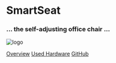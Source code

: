 # SmartSeat
### ... the self-adjusting office chair ...
![logo](/images/readme/SmartSeat_logo.png)

[Overview](#main)
[Used Hardware](https://iot-lab-minden.github.io/SmartSeat/#/?id=used-hardware)
[GitHub](https://github.com/IoT-Lab-Minden/SmartSeat)
